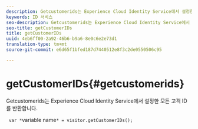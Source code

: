 ```yaml
---
description: Getcustomerids는 Experience Cloud Identity Service에서 설정한 모든 고객 ID를 반환합니다.
keywords: ID 서비스
seo-description: Getcustomerids는 Experience Cloud Identity Service에서 설정한 모든 고객 ID를 반환합니다.
seo-title: getCustomerIDs
title: getCustomerIDs
uuid: 4eb6ff00-2a92-46b6-b9a6-8e0c6e2e73d1
translation-type: tm+mt
source-git-commit: e6d65f1bfed187d7440512e8f3c2de0550506c95

---
```



# getCustomerIDs{#getcustomerids}

Getcustomerids는 Experience Cloud Identity Service에서 설정한 모든 고객 ID를 반환합니다.

<!--
Is there anything else we can say about this??
-->

` var *`variable name`* = visitor.getCustomerIDs();`

